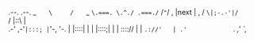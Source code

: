 .--.       .--.
    _  `    \     /    `  _
     `\.===. \.^./ .===./`
            \/`"`\/
         ,  |next |  ,
        / `\|;-.-'|/` \
       /    |::\  |    \
    .-' ,-'`|:::; |`'-, '-.
        |   |::::\|   |
        |   |::::;|   |
        |   \:::://   |
        |    `.://'   |
       .'             `.
    _,'                 `,_